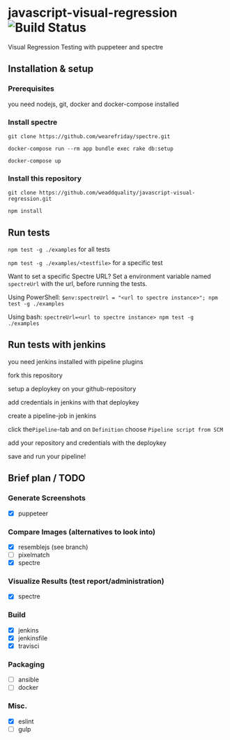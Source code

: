 # javascript-visual-regression ![Build Status](https://travis-ci.org/weaddquality/javascript-visual-regression.png?branch=master)
Visual Regression Testing with puppeteer and spectre

## Installation & setup

### Prerequisites
you need nodejs, git, docker and docker-compose installed

### Install spectre
`git clone https://github.com/wearefriday/spectre.git`

`docker-compose run --rm app bundle exec rake db:setup`

`docker-compose up`

### Install this repository
`git clone https://github.com/weaddquality/javascript-visual-regression.git`

`npm install`

## Run tests
`npm test -g ./examples` for all tests

`npm test -g ./examples/<testfile>` for a specific test

Want to set a specific Spectre URL? Set a environment variable named `spectreUrl` with the url, before running the tests.

Using PowerShell: `$env:spectreUrl = "<url to spectre instance>"; npm test -g ./examples`

Using bash: `spectreUrl=<url to spectre instance> npm test -g ./examples`

## Run tests with jenkins
you need jenkins installed with pipeline plugins

fork this repository

setup a deploykey on your github-repository

add credentials in jenkins with that deploykey

create a pipeline-job in jenkins

click the`Pipeline`-tab and on `Definition` choose `Pipeline script from SCM`

add your repository and credentials with the deploykey

save and run your pipeline!

## Brief plan / TODO
### Generate Screenshots
- [x] puppeteer

### Compare Images (alternatives to look into)
- [x] resemblejs (see branch)
- [ ] pixelmatch
- [x] spectre

### Visualize Results (test report/administration)
- [x] spectre 

### Build
- [x] jenkins
- [x] jenkinsfile
- [x] travisci

### Packaging
- [ ] ansible
- [ ] docker

### Misc.
- [x] eslint
- [ ] gulp

